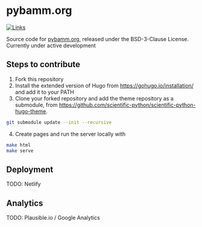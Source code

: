 # pybamm.org

[![Links](https://github.com/pybamm-team/pybamm.org/actions/workflows/links.yml/badge.svg)](https://github.com/pybamm-team/pybamm.org/actions/workflows/links.yml)

Source code for [pybamm.org](https://www.pybamm.org), released under the BSD-3-Clause License. Currently under active development

## Steps to contribute

1. Fork this repository
2. Install the extended version of Hugo from https://gohugo.io/installation/ and add it to your PATH
3. Clone your forked repository and add the theme repository as a submodule, from https://github.com/scientific-python/scientific-python-hugo-theme.

```bash
git submodule update --init --recursive
```

4. Create pages and run the server locally with

```bash
make html
make serve
```

## Deployment

TODO: Netlify

## Analytics

TODO: Plausible.io / Google Analytics